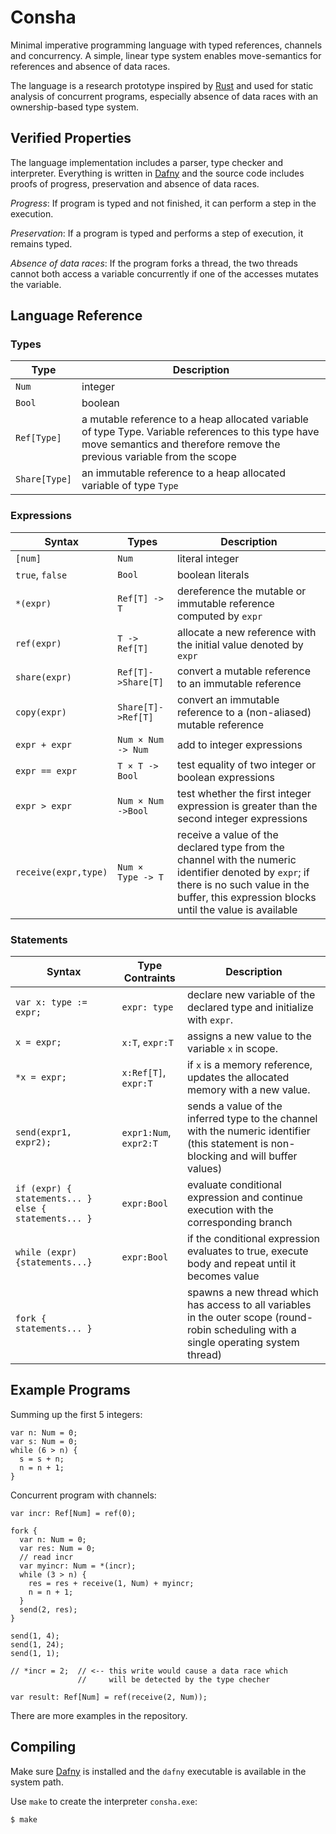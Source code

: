 Consha
======

Minimal imperative programming language with typed references, channels and concurrency. A simple, linear type system enables move-semantics for references and absence of data races.

The language is a research prototype inspired by [Rust](https://www.rust-lang.org/) and used for static analysis of concurrent programs, especially absence of data races with an ownership-based type system.

Verified Properties
-------------------

The language implementation includes a parser, type checker and interpreter. Everything is written in [Dafny](http://dafny.codeplex.com/) and the source code includes proofs of progress, preservation and absence of data races.

*Progress*: If program is typed and not finished, it can perform a step in the execution.

*Preservation*: If a program is typed and performs a step of execution, it remains typed.

*Absence of data races*: If the program forks a thread, the two threads cannot both access a variable concurrently if one of the accesses mutates the variable.

Language Reference
------------------

### Types

Type | Description
-----|------------
`Num` | integer
`Bool` | boolean
`Ref[Type]` | a mutable reference to a heap allocated variable of type Type. Variable references to this type have move semantics and therefore remove the previous variable from the scope
`Share[Type]` | an immutable reference to a heap allocated variable of type `Type`


### Expressions

Syntax | Types | Description
-------|-------|------------
`[num]` | `Num` | literal integer
`true`, `false`| `Bool` | boolean literals
`*(expr)` | `Ref[T] -> T` | dereference the mutable or immutable reference computed by `expr`
`ref(expr)` | `T -> Ref[T]` | allocate a new reference with the initial value denoted by `expr`
`share(expr)` | `Ref[T]->Share[T]` | convert a mutable reference to an immutable reference
`copy(expr)` | `Share[T]->Ref[T]` | convert an immutable reference to a (non-aliased) mutable reference
`expr + expr` | `Num × Num -> Num` | add to integer expressions
`expr == expr` | `T × T -> Bool` | test equality of two integer or boolean expressions
`expr > expr` | `Num × Num ->Bool` | test whether the first integer expression is greater than the second integer expressions
`receive(expr,type)` | `Num × Type -> T` | receive a value of the declared type from the channel with the numeric identifier denoted by `expr`; if there is no such value in the buffer, this expression blocks until the value is available

### Statements

Syntax | Type Contraints | Description
-------|-----------------|------------
`var x: type := expr;` | `expr: type` | declare new variable of the declared type and initialize with `expr`.
`x = expr;` | `x:T`, `expr:T` | assigns a new value to the variable `x` in scope.
`*x = expr;` | `x:Ref[T]`, `expr:T`   | if `x` is a memory reference, updates the allocated memory with a new value.
`send(expr1, expr2);` | `expr1:Num`, `expr2:T` | sends a value of the inferred type to the channel with the numeric identifier (this statement is non-blocking and will buffer values)
`if (expr) { statements... } else { statements... }` | `expr:Bool` | evaluate conditional expression and continue execution with the corresponding branch
`while (expr) {statements...}` | `expr:Bool` | if the conditional expression evaluates to true, execute body and repeat until it becomes value
`fork { statements... }` | | spawns a new thread which has access to all variables in the outer scope (round-robin scheduling with a single operating system thread)

Example Programs
----------------

Summing up the first 5 integers:

```
var n: Num = 0;
var s: Num = 0;
while (6 > n) {
  s = s + n;
  n = n + 1;
}
```

Concurrent program with channels:

```
var incr: Ref[Num] = ref(0);

fork {
  var n: Num = 0;
  var res: Num = 0;
  // read incr
  var myincr: Num = *(incr);
  while (3 > n) {
    res = res + receive(1, Num) + myincr;
    n = n + 1;
  }
  send(2, res);
}

send(1, 4);
send(1, 24);
send(1, 1);

// *incr = 2;  // <-- this write would cause a data race which
               //     will be detected by the type checher

var result: Ref[Num] = ref(receive(2, Num));
```

There are more examples in the repository.

Compiling
---------

Make sure [Dafny](http://dafny.codeplex.com/) is installed and the `dafny` executable is available in the system path.

Use `make` to create the interpreter `consha.exe`:

    $ make
